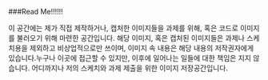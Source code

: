 ###Read Me!!!!!!

이 공간에는 제가 직접 제작하거나, 캡처한 이미지들을 과제를 위해, 혹은 코드로 이미지를 불러오기 위해 마련한 공간입니다.
해당 이미지, 혹은 캡처된 이미지들은 과제나 스케치용을 제외하고 비상업적으로만 쓰이며, 
이미지 속 내용은 해당 내용의 저작권자에게 있습니다.누구나 이곳에 접근할 수 있지만, 이후에 일어나는 일들에 대한 책임은 지지 않습니다.
어디까지나 저의 스케치와 과제 제출을 위한 이미지 저장공간입니다.

